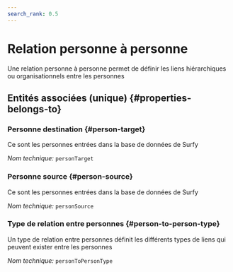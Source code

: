 ```yaml
---
search_rank: 0.5
---    
```

# Relation personne à personne
<!--- THIS FILE IS GENERATED PLEASE DO NOT EDIT IT DIRECTLY --->

Une relation personne à personne permet de définir les liens hiérarchiques ou organisationnels entre les personnes

<OH code="personToPerson"/>







## Entités associées (unique) {#properties-belongs-to}

### Personne destination {#person-target}

Ce sont les personnes entrées dans la base de données de Surfy

*Nom technique:* ```personTarget```
<PH code="personToPerson:personTarget"/>

### Personne source {#person-source}

Ce sont les personnes entrées dans la base de données de Surfy

*Nom technique:* ```personSource```
<PH code="personToPerson:personSource"/>

### Type de relation entre personnes {#person-to-person-type}

Un type de relation entre personnes définit les différents types de liens qui peuvent exister entre les personnes

*Nom technique:* ```personToPersonType```
<PH code="personToPerson:personToPersonType"/>





